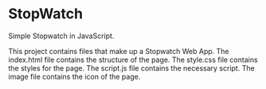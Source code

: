 # StopWatch
Simple Stopwatch in JavaScript.

This project contains files that make up a Stopwatch Web App.
The index.html file contains the structure of the page.
The style.css file contains the styles for the page.
The script.js file contains the necessary script.
The image file contains the icon of the page.
